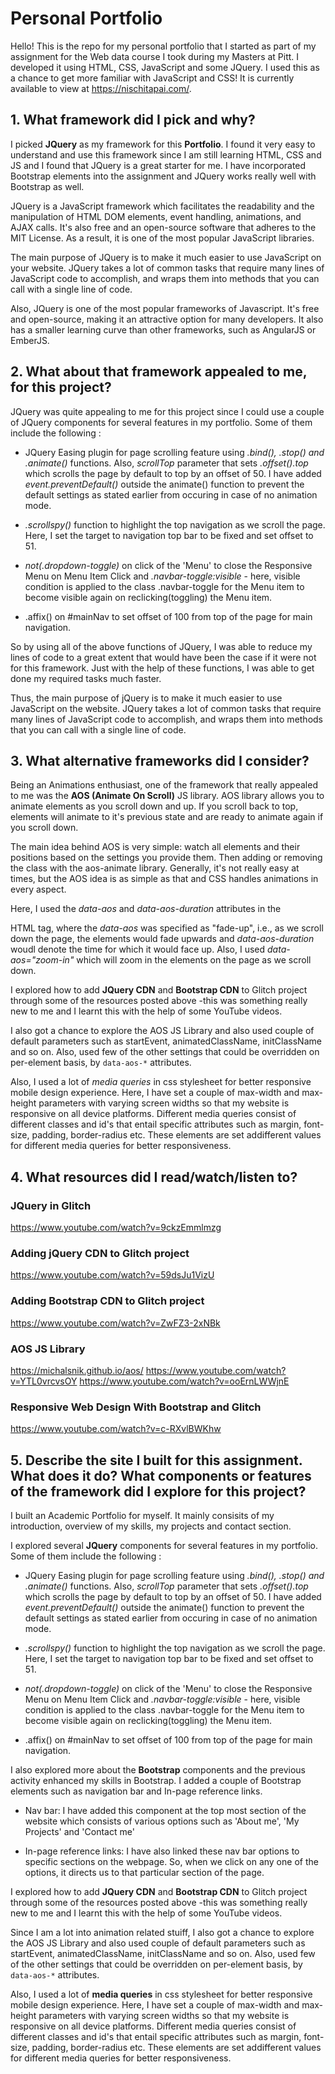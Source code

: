 # Personal Portfolio

Hello! This is the repo for my personal portfolio that I started as part of my assignment for the Web data course I took during my Masters at Pitt.
I developed it using HTML, CSS, JavaScript and some JQuery. I used this as a chance to get more familiar with JavaScript and CSS! It is currently available to view at https://nischitapai.com/.

## 1. What framework did I pick and why?

I picked **JQuery** as my framework for this **Portfolio**. I found it very easy to understand and use this framework since I am still learning
HTML, CSS and JS and I found that JQuery is a great starter for me. I have incorporated Bootstrap elements into the assignment and JQuery works
really well with Bootstrap as well.

JQuery is a JavaScript framework which facilitates the readability and the manipulation of HTML DOM elements, event handling, animations, and AJAX calls.
It's also free and an open-source software that adheres to the MIT License. As a result, it is one of the most popular JavaScript libraries.

The main purpose of JQuery is to make it much easier to use JavaScript on your website. JQuery takes a lot of common tasks that require many lines of
JavaScript code to accomplish, and wraps them into methods that you can call with a single line of code.

Also, JQuery is one of the most popular frameworks of Javascript. It's free and open-source, making it an attractive option for many developers.
It also has a smaller learning curve than other frameworks, such as AngularJS or EmberJS.

## 2. What about that framework appealed to me, for this project?

JQuery was quite appealing to me for this project since I could use a couple of JQuery components for several features in my portfolio.
Some of them include the following :

- JQuery Easing plugin for page scrolling feature using _.bind(), .stop() and .animate()_ functions. Also, _scrollTop_ parameter that sets _.offset().top_
  which scrolls the page by default to top by an offset of 50. I have added _event.preventDefault()_ outside the animate() function to prevent the default
  settings as stated earlier from occuring in case of no animation mode.

- _.scrollspy()_ function to highlight the top navigation as we scroll the page. Here, I set the target to navigation top bar to be fixed and set
  offset to 51.

- _not(.dropdown-toggle)_ on click of the 'Menu' to close the Responsive Menu on Menu Item Click and _.navbar-toggle:visible_ - here, visible
  condition is applied to the class .navbar-toggle for the Menu item to become visible again on reclicking(toggling) the Menu item.

- .affix() on #mainNav to set offset of 100 from top of the page for main navigation.

So by using all of the above functions of JQuery, I was able to reduce my lines of code to a great extent that would have been the case
if it were not for this framework. Just with the help of these functions, I was able to get done my required tasks much faster.

Thus, the main purpose of jQuery is to make it much easier to use JavaScript on the website. JQuery takes a lot of common tasks that require many lines
of JavaScript code to accomplish, and wraps them into methods that you can call with a single line of code.

## 3. What alternative frameworks did I consider?

Being an Animations enthusiast, one of the framework that really appealed to me was the **AOS (Animate On Scroll)** JS library. AOS library allows you to animate
elements as you scroll down and up. If you scroll back to top, elements will animate to it's previous state and are ready to animate again if you scroll down.

The main idea behind AOS is very simple: watch all elements and their positions based on the settings you provide them. Then adding or removing the class with the
aos-animate library. Generally, it's not really easy at times, but the AOS idea is as simple as that and CSS handles animations in every aspect.

Here, I used the _data-aos_ and _data-aos-duration_ attributes in the <div> HTML tag, where the _data-aos_ was specified as "fade-up", i.e., as we scroll down
the page, the elements would fade upwards and _data-aos-duration_ woudl denote the time for which it would face up.
Also, I used _data-aos="zoom-in"_ which will zoom in the elements on the page as we scroll down.

I explored how to add **JQuery CDN** and **Bootstrap CDN** to Glitch project through some of the resources posted above -this was something really new to me
and I learnt this with the help of some YouTube videos.

I also got a chance to explore the AOS JS Library and also used couple of default parameters such as
startEvent, animatedClassName, initClassName and so on. Also, used few of the other settings that could be overridden on per-element basis,
by `data-aos-*` attributes.

Also, I used a lot of _media queries_ in css stylesheet for better responsive mobile design experience. Here, I have set a couple of max-width and max-height
parameters with varying screen widths so that my website is responsive on all device platforms. Different media queries consist of different classes and
id's that entail specific attributes such as margin, font-size, padding, border-radius etc. These elements are set addifferent values for different media
queries for better responsiveness.

## 4. What resources did I read/watch/listen to?

### JQuery in Glitch

https://www.youtube.com/watch?v=9ckzEmmlmzg

### Adding jQuery CDN to Glitch project

https://www.youtube.com/watch?v=59dsJu1VizU

### Adding Bootstrap CDN to Glitch project

https://www.youtube.com/watch?v=ZwFZ3-2xNBk

### AOS JS Library

https://michalsnik.github.io/aos/
https://www.youtube.com/watch?v=YTL0vrcvsOY
https://www.youtube.com/watch?v=ooErnLWWjnE

### Responsive Web Design With Bootstrap and Glitch

https://www.youtube.com/watch?v=c-RXvlBWKhw

## 5. Describe the site I built for this assignment. What does it do? What components or features of the framework did I explore for this project?

I built an Academic Portfolio for myself. It mainly consisits of my introduction, overview of my skills, my projects and contact section.

I explored several **JQuery** components for several features in my portfolio. Some of them include the following :

- JQuery Easing plugin for page scrolling feature using _.bind(), .stop() and .animate()_ functions. Also, _scrollTop_ parameter that sets _.offset().top_
  which scrolls the page by default to top by an offset of 50. I have added _event.preventDefault()_ outside the animate() function to prevent the default
  settings as stated earlier from occuring in case of no animation mode.

- _.scrollspy()_ function to highlight the top navigation as we scroll the page. Here, I set the target to navigation top bar to be fixed and set
  offset to 51.

- _not(.dropdown-toggle)_ on click of the 'Menu' to close the Responsive Menu on Menu Item Click and _.navbar-toggle:visible_ - here, visible
  condition is applied to the class .navbar-toggle for the Menu item to become visible again on reclicking(toggling) the Menu item.

- .affix() on #mainNav to set offset of 100 from top of the page for main navigation.

I also explored more about the **Bootstrap** components and the previous activity enhanced my skills in Bootstrap. I added a couple of Bootstrap elements
such as navigation bar and In-page reference links.

- Nav bar: I have added this component at the top most section of the website which consists of various options such as 'About me',
  'My Projects' and 'Contact me'

- In-page reference links: I have also linked these nav bar options to specific sections on the webpage. So, when we click on any one of the options,
  it directs us to that particular section of the page.

I explored how to add **JQuery CDN** and **Bootstrap CDN** to Glitch project through some of the resources posted above -this was something really new to me
and I learnt this with the help of some YouTube videos.

Since I am a lot into animation related stuiff, I also got a chance to explore the AOS JS Library and also used couple of default parameters such as
startEvent, animatedClassName, initClassName and so on. Also, used few of the other settings that could be overridden on per-element basis,
by `data-aos-*` attributes.

Also, I used a lot of **media queries** in css stylesheet for better responsive mobile design experience. Here, I have set a couple of max-width and max-height
parameters with varying screen widths so that my website is responsive on all device platforms. Different media queries consist of different classes and
id's that entail specific attributes such as margin, font-size, padding, border-radius etc. These elements are set addifferent values for different media
queries for better responsiveness.
